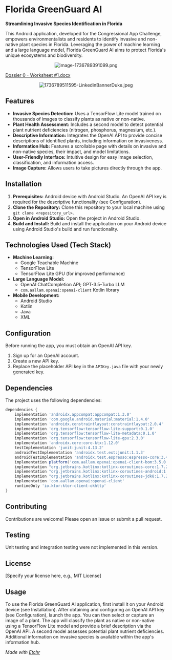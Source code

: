 # Florida GreenGuard AI
**Streamlining Invasive Species Identification in Florida**

This Android application, developed for the Congressional App Challenge, empowers environmentalists and residents to identify invasive and non-native plant species in Florida.  Leveraging the power of machine learning and a large language model, Florida GreenGuard AI aims to protect Florida's unique ecosystems and biodiversity.
<div align="center">
<img src="https://github.com/harounathiam2005/florida-greenguard-ai/blob/main/public/image-1736789391099.png?raw=true" alt="image-1736789391099.png" />
</div>

[Dossier 0 - Worksheet #1.docx](https://github.com/harounathiam2005/florida-greenguard-ai/blob/main/public/Dossier%200%20-%20Worksheet%20%231.docx)


<div align="center">
<img src="https://github.com/harounathiam2005/florida-greenguard-ai/blob/main/public/1736789511595-LinkedinBannerDuke.jpeg?raw=true" alt="1736789511595-LinkedinBannerDuke.jpeg" />
</div>


## Features
* **Invasive Species Detection:** Uses a TensorFlow Lite model trained on thousands of images to classify plants as native or non-native.
* **Plant Health Assessment:**  Includes a second model to detect potential plant nutrient deficiencies (nitrogen, phosphorus, magnesium, etc.).
* **Descriptive Information:** Integrates the OpenAI API to provide concise descriptions of identified plants, including information on invasiveness.
* **Information Hub:** Features a scrollable page with details on invasive and non-native species, their impact, and model limitations.
* **User-Friendly Interface:**  Intuitive design for easy image selection, classification, and information access.
* **Image Capture:** Allows users to take pictures directly through the app.

## Installation
1. **Prerequisites:**  Android device with Android Studio.  An OpenAI API key is required for the descriptive functionality (see Configuration).
2. **Clone the Repository:** Clone this repository to your local machine using `git clone <repository_url>`.
3. **Open in Android Studio:** Open the project in Android Studio.
4. **Build and Install:** Build and install the application on your Android device using Android Studio's build and run functionality.

## Technologies Used (Tech Stack)
* **Machine Learning:**
    * Google Teachable Machine
    * TensorFlow Lite
    * TensorFlow Lite GPU (for improved performance)
* **Large Language Model:**
    * OpenAI ChatCompletion API; GPT-3.5-Turbo LLM
    * `com.aallam.openai:openai-client` Kotlin library
* **Mobile Development:**
    * Android Studio
    * Kotlin
    * Java
    * XML

## Configuration
Before running the app, you must obtain an OpenAI API key.  

1. Sign up for an OpenAI account.
2. Create a new API key.
3. Replace the placeholder API key in the `APIKey.java` file with your newly generated key.

## Dependencies
The project uses the following dependencies:

```gradle
dependencies {
    implementation 'androidx.appcompat:appcompat:1.3.0'
    implementation 'com.google.android.material:material:1.4.0'
    implementation 'androidx.constraintlayout:constraintlayout:2.0.4'
    implementation 'org.tensorflow:tensorflow-lite-support:0.1.0'
    implementation 'org.tensorflow:tensorflow-lite-metadata:0.1.0'
    implementation 'org.tensorflow:tensorflow-lite-gpu:2.3.0'
    implementation 'androidx.core:core-ktx:1.12.0'
    testImplementation 'junit:junit:4.13.2'
    androidTestImplementation 'androidx.test.ext:junit:1.1.3'
    androidTestImplementation 'androidx.test.espresso:espresso-core:3.4.0'
    implementation platform('com.aallam.openai:openai-client-bom:3.5.0')
    implementation "org.jetbrains.kotlinx:kotlinx-coroutines-core:1.7.2"
    implementation "org.jetbrains.kotlinx:kotlinx-coroutines-android:1.7.2"
    implementation "org.jetbrains.kotlinx:kotlinx-coroutines-jdk8:1.7.2"
    implementation 'com.aallam.openai:openai-client'
    runtimeOnly 'io.ktor:ktor-client-okhttp'
}
```

## Contributing
Contributions are welcome! Please open an issue or submit a pull request.

## Testing
Unit testing and integration testing were not implemented in this version.

## License
[Specify your license here, e.g., MIT License]

## Usage
To use the Florida GreenGuard AI application, first install it on your Android device (see Installation).  After obtaining and configuring an OpenAI API key (see Configuration), launch the app. You can then select or capture an image of a plant. The app will classify the plant as native or non-native using a TensorFlow Lite model and provide a brief description via the OpenAI API. A second model assesses potential plant nutrient deficiencies.  Additional information on invasive species is available within the app's information hub.

*Made with [Etchr](https://etchr.dev)*